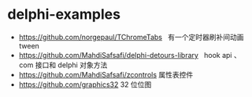 # delphi-examples


- https://github.com/norgepaul/TChromeTabs   有一个定时器刷补间动画tween
- https://github.com/MahdiSafsafi/delphi-detours-library   hook api 、 com 接口和 delphi 对象方法
- https://github.com/MahdiSafsafi/zcontrols 属性表控件
- https://github.com/graphics32  32 位位图
